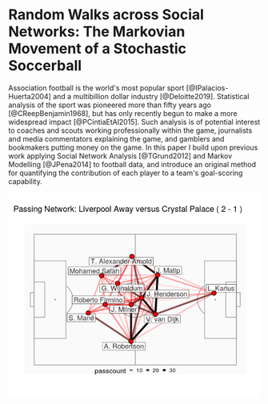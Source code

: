 # Random Walks across Social Networks: The Markovian Movement of a Stochastic Soccerball

Association football is the world's most popular sport [@IPalacios-Huerta2004] and a multibillion dollar industry [@Deloitte2019]. 
Statistical analysis of the sport was pioneered more than fifty years ago [@CReepBenjamin1968], but has only recently begun to make a more widespread impact [@PCintiaEtAl2015]. Such analysis is of potential interest to coaches and scouts working professionally within the game, journalists and media commentators explaining the game, and gamblers and bookmakers putting money on the game. In this paper I build upon previous work applying Social Network Analysis [@TGrund2012] and Markov Modelling [@JPena2014] to football data, and introduce an original method for quantifying the contribution of each player to a team's goal-scoring capability.

![](figures/PassingNetworkAway.png)

